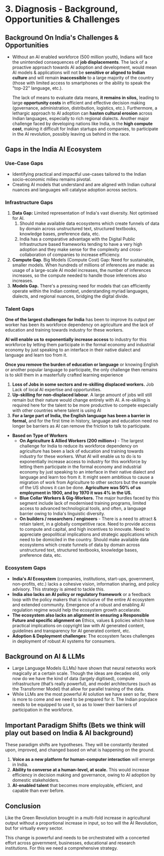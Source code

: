 # 3. Diagnosis - Background, Opportunities & Challenges

## **Background On India's Challenges & Opportunities**

*   Without an AI enabled workforce (500 million youth), Indians will face the unintended consequences of **job displacements**. The lack of a proactive approach towards AI adoption and development, would mean AI models & applications will not be **sensitive or aligned to Indian culture** and will remain **inaccessible** to a large majority of the country (those with limited access to smartphones or the ability to speak the "top-22" language, etc.).&#x20;

    The lack of means to evaluate data means, **it remains in silos,** leading to large **opportunity costs** in efficient and effective decision making (governance, administration, distribution, logistics, etc.). Furthermore, a lethargic approach to AI adoption can **hasten cultural erosion** across Indian languages, especially to rich regional dialects. Another major challenge faced by developing nations like India, is the **high compute cost**, making it difficult for Indian startups and companies, to participate in the AI revolution, possibly leaving us behind in the race.



## Gaps in the India AI Ecosystem

### **Use-Case Gaps**

* Identifying practical and impactful use-cases tailored to the Indian socio-economic milieu remains pivotal.&#x20;
* Creating AI models that understand and are aligned with Indian cultural nuances and languages will catalyse adoption across sectors.



### **Infrastructure Gaps**

1. **Data Gap:** Limited representation of India's vast diversity. Not optimised for AI.&#x20;
   1. Should make available data ecosystems which create funnels of data by domain across unstructured text, structured textbooks, knowledge bases, preference data, etc.
   2. India has a comparative advantage with the Digital Public Infrastructure based frameworks tending to have a very high adoption and they make sense for the complexity and cross-collaboration of companies to increase efficiency.&#x20;
2. **Compute Gap**. Big Models (Compute Cost) Gap: Need for sustainable, smaller models. When hundreds of millions of inferences are made: as usage of a large-scale AI model increases, the number of inferences increases, so the compute needed to handle those inferences also increases.
3. **Models Gap.** There's a pressing need for models that can efficiently operate within the Indian context, understanding myriad languages, dialects, and regional nuances, bridging the digital divide.



### **Talent Gaps**&#x20;

**One of the largest challenges  for India** has been to improve its output per worker has been its workforce dependency on agriculture and the lack of education and training towards industry for these workers.

**AI will enable us to** **exponentially increase access** to industry for this workforce by letting them participate in the formal economy and industrial economy by just speaking to an interface in their native dialect and language and learn too from it.

**Once you remove the burden of education or language** or knowing English or another popular language to participate, the only challenge then remains is to skill them in a masterfully crafted learning experience

1. **Loss of Jobs in some sectors and re-skilling displaced workers.** Job Lack of local AI expertise and opportunities.
2. **Up-skilling for non-displaced labour**. A large amount of jobs will still remain but their nature would change entirely with AI. A re-skilling is required here for the talent to be more productive to compete especially with other countries where talent is using AI
3. **For a large part of India, the English language has been a barrier in formal,** and for the first time in history, language and education need no longer be barriers as AI can remove the friction to talk to participate.&#x20;



* **Based on Type of Workers**
  * **On Agriculture & Allied Workers (200 million+)** - The largest challenge for India to reduce its workforce dependency on agriculture has been a lack of education and training towards industry for these workers. What AI will enable us to do is to exponentially increase access to industry for this workforce by letting them participate in the formal economy and industrial economy by just speaking to an interface in their native dialect and language and learn too from it. It might seem ambitious to cause a migration of work from Agriculture to other sectors but the example of the US shows it can be done. **Agriculture was 50% of us employment in 1900, and by 1970 it was 4% in the US.**&#x20;
  * **Blue Collar Workers & Gig-Workers.** The major hurdles faced by this segment include lack of modernised training programs, limited access to advanced technological tools, and often, a language barrier owing to India's linguistic diversity.
  * **On builders / researchers / engineers** - There is a need to attract & retain talent, in a globally competitive race. Need to provide access to compute and capital, and high incentives to innovate. Need to appreciate geopolitical implications and strategic applications which need to be domiciled in the country. Should make available data ecosystems which create funnels of data by domain across unstructured text, structured textbooks, knowledge bases, preference data, etc.



### **Ecosystem Gaps**

* **India's AI Ecosystem** (companies, institutions, start-ups, government, non-profits, etc.) lacks a cohesive vision, information sharing, and policy advisory. This strategy is aimed to tackle this.
* **India also lacks an AI policy or regulatory framework** or a feedback loop with the policy makers that is inclusive of the entire AI ecosystem and extended community. Emergence of a robust and enabling AI regulation regime would help the ecosystem growth accelarate.
* **The ecosystem also lacks an alignment in ensuring a Responsible Future and specific alignment on** Ethics, values & policies which have practical implications on copyright law with AI generated content, guidelines and transparency for AI generated content, etc.&#x20;
* **Adoption & Deployment challenges**: The ecosystem faces challenges in deployment of robust AI systems for consumers.

###

## **Background on AI & LLMs**

* Large Language Models (LLMs) have shown that neural networks work magically at a certain scale. Though the ideas are decades old, only now do we have the kind of data (largely digitised), compute infrastructure (that’s really powerful), and model architectures (such as the Transformer Model) that allow for parallel training of the data.&#x20;
* While LLMs are the most powerful AI solution we have seen so far, there is more to come and we need to be prepared for it. The Indian populace needs to be equipped to use it, so as to lower their barriers of participation in the workforce.

###

## **Important Paradigm Shifts (Bets we think will play out based on India & AI background)**

These paradigm shifts are hypotheses. They will be constantly iterated upon, improved, and changed based on what is happening on the ground.

1. **Voice as a new platform for human-computer interaction** will emerge in India.
2. **Ability to converse at a human-level, at scale.** This would increase efficiency in decision making and governance, owing to AI adoption by domestic stakeholders.&#x20;
3. **AI-enabled talent** that becomes more employable, efficient, and capable than ever before.

&#x20;

## **Conclusion**

Like the Green Revolution brought in a multi-fold increase in agricultural output without a proportional increase in input, so too will the AI Revolution, but for virtually every sector.

This change is powerful and needs to be orchestrated with a concerted effort across government, businesses, educational and research institutions. For this we need a comprehensive strategy.



